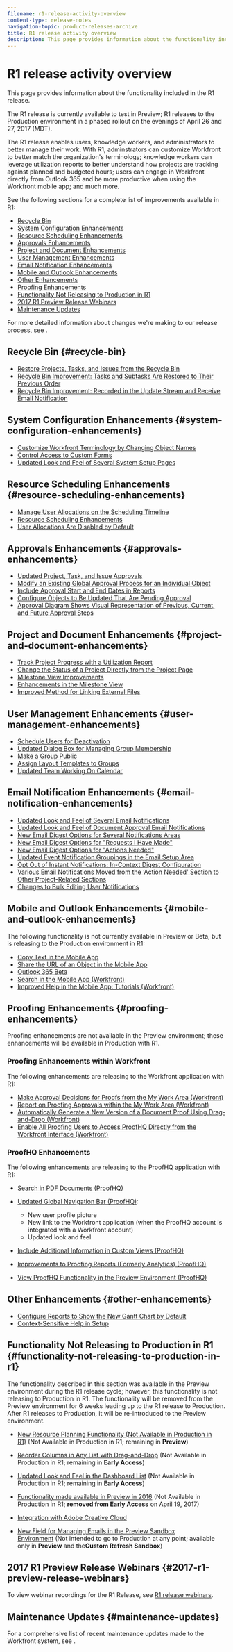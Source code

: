 ```yaml
---
filename: r1-release-activity-overview
content-type: release-notes
navigation-topic: product-releases-archive
title: R1 release activity overview
description: This page provides information about the functionality included in the R1 release.
---
```


# R1 release activity overview

This page provides information about the functionality included in the R1 release.&nbsp;

The R1 release is currently available to test in Preview; R1 releases to the Production environment in a phased rollout on the evenings of April 26 and 27, 2017 (MDT).

The R1 release enables users, knowledge workers, and administrators to better manage their work. With R1, adminstrators&nbsp;can customize Workfront to better match the&nbsp;organization's terminology; knowledge workers can leverage utilization reports to better understand how projects are tracking against planned and budgeted hours; users can engage in Workfront directly from Outlook 365 and be more productive when using the Workfront mobile app; and much more.

See the following sections for a complete list of improvements available in R1:

* [Recycle Bin](#recycle-bin) 
* [System Configuration Enhancements](#system-configuration-enhancements) 
* [Resource Scheduling Enhancements](#resource-scheduling-enhancements) 
* [Approvals Enhancements](#approvals-enhancements) 
* [Project and Document Enhancements](#project-and-document-enhancements) 
* [User Management Enhancements](#user-management-enhancements) 
* [Email Notification Enhancements](#email-notification-enhancements) 
* [Mobile and Outlook Enhancements](#mobile-and-outlook-enhancements) 
* [Other Enhancements](#other-enhancements) 
* [Proofing Enhancements](#proofing-enhancements) 
* [Functionality Not Releasing to Production in R1](#functionality-not-releasing-to-production-in-r1) 
* [2017 R1 Preview Release Webinars](#2017-r1-preview-release-webinars) 
* [Maintenance Updates](#maintenance-updates)

For more detailed information about changes we're making to our release process, see&nbsp;.

## Recycle Bin {#recycle-bin}

* [Restore Projects, Tasks, and Issues from the Recycle Bin](../../../../product-announcements/product-releases/quarterly-release-archive/r1-release-activity/r1-peview-1-and-2.md#restore-projects-tasks-and-issues-with-recycle-bin) 
* [Recycle Bin Improvement: Tasks and Subtasks Are Restored to Their Previous Order](../../../../product-announcements/product-releases/quarterly-release-archive/r1-release-activity/r1-preview-5.md#recycle-bin-improvement-tasks-and-subtasks-are-restored-to-their-previous-order) 
* [Recycle Bin Improvement: Recorded in the Update Stream and Receive Email Notification](../../../../product-announcements/product-releases/quarterly-release-archive/r1-release-activity/r1-preview-4.md#enhancements-when-restoring-objects)

## System Configuration Enhancements {#system-configuration-enhancements}

* [Customize Workfront Terminology by Changing Object Names](../../../../product-announcements/product-releases/quarterly-release-archive/r1-release-activity/r1-preview-3.md#customizing-workfront-terminology-by-changing-object-names) 
* [Control Access to Custom Forms](../../../../product-announcements/product-releases/quarterly-release-archive/r1-release-activity/available-in-preview-in-2016.md#control-access-to-custom-forms) 
* [Updated Look and Feel of Several System Setup Pages](../../../../product-announcements/product-releases/quarterly-release-archive/r1-release-activity/r1-preview-5.md#updated-look-and-feel-of-several-system-setup-pages)

## Resource Scheduling&nbsp;Enhancements {#resource-scheduling-enhancements}

* [Manage User Allocations on the Scheduling Timeline](../../../../product-announcements/product-releases/quarterly-release-archive/r1-release-activity/available-in-preview-in-2016.md#manage-user-allocations-on-the-scheduling-timeline) 
* [Resource Scheduling Enhancements](../../../../product-announcements/product-releases/quarterly-release-archive/r1-release-activity/r1-preview-3.md#resource-scheduling-enhancements) 
* [User Allocations Are Disabled by Default](../../../../product-announcements/product-releases/quarterly-release-archive/r1-release-activity/available-in-preview-in-2016.md#user-allocations-are-disabled-by-default)

## Approvals Enhancements {#approvals-enhancements}

* [Updated Project, Task, and Issue Approvals](../../../../product-announcements/product-releases/quarterly-release-archive/r1-release-activity/r1-preview-4.md#update-project-task-and-issue-approval) 
* [Modify an Existing Global Approval Process for an Individual Object](../../../../product-announcements/product-releases/quarterly-release-archive/r1-release-activity/r1-preview-5.md#modify-an-existing-global-approval-process-for-an-individual-object) 
* [Include Approval Start and End Dates in Reports](../../../../product-announcements/product-releases/quarterly-release-archive/r1-release-activity/r1-preview-3.md#include-approval-start-and-end-dates-in-reports) 
* [Configure Objects to Be Updated That Are Pending Approval](../../../../product-announcements/product-releases/quarterly-release-archive/r1-release-activity/r1-peview-1-and-2.md#configure-objects-that-are-pending-approval-to-be-updated) 
* [Approval Diagram Shows Visual Representation of Previous, Current, and Future Approval Steps](../../../../product-announcements/product-releases/quarterly-release-archive/r1-release-activity/r1-peview-1-and-2.md#approval-diagram-shows-visual-representation-of-previous-current-and-future-approval-steps)

## Project and Document Enhancements {#project-and-document-enhancements}

* [Track Project Progress with a Utilization Report](../../../../product-announcements/product-releases/quarterly-release-archive/r1-release-activity/r1-preview-5.md#track-project-progress-with-a-utilization-report) 
* [Change the Status of a Project Directly from the Project Page](../../../../product-announcements/product-releases/quarterly-release-archive/r1-release-activity/r1-preview-4.md#change-the-status-of-a-project-directly-from-the-project-page) 
* [Milestone View Improvements](../../../../product-announcements/product-releases/quarterly-release-archive/r1-release-activity/r1-preview-5.md#milestone-view-improvements) 
* [Enhancements in the Milestone View](../../../../product-announcements/product-releases/quarterly-release-archive/r1-release-activity/r1-preview-3.md#enhancements-in-the-milestone-view) 
* [Improved Method for Linking External Files](../../../../product-announcements/product-releases/quarterly-release-archive/r1-release-activity/r1-preview-3.md#improved-method-for-connecting-external-files)

## User Management Enhancements {#user-management-enhancements}

* [Schedule Users for Deactivation](../../../../product-announcements/product-releases/quarterly-release-archive/r1-release-activity/r1-preview-4.md#schedule-users-for-deactivation) 
* [Updated Dialog Box for Managing Group Membership](../../../../product-announcements/product-releases/quarterly-release-archive/r1-release-activity/r1-preview-4.md#updated-dialog-box-for-managing-group-membership) 
* [Make a Group Public](../../../../product-announcements/product-releases/quarterly-release-archive/r1-release-activity/r1-peview-1-and-2.md#ability-to-make-a-group-public) 
* [Assign Layout Templates to Groups](../../../../product-announcements/product-releases/quarterly-release-archive/r1-release-activity/r1-peview-1-and-2.md#assing-layout-templates-to-groups) 
* [Updated Team Working On Calendar](../../../../product-announcements/product-releases/quarterly-release-archive/r1-release-activity/r1-preview-3.md#updated-team-working-on-calendar)

## Email Notification Enhancements {#email-notification-enhancements}

* [Updated Look and Feel of Several Email Notifications](../../../../product-announcements/product-releases/quarterly-release-archive/r1-release-activity/r1-peview-1-and-2.md#updated-look-and-feel-of-email-notifications) 
* [Updated Look and Feel of Document Approval Email Notifications](../../../../product-announcements/product-releases/quarterly-release-archive/r1-release-activity/r1-preview-3.md#updated-look-and-feel-of-email-notifications) 
* [New Email Digest Options for Several Notifications Areas](../../../../product-announcements/product-releases/quarterly-release-archive/r1-release-activity/r1-peview-1-and-2.md#new-email-digest-options-for-several-notification-areas) 
* [New Email Digest Options for "Requests I Have Made"](../../../../product-announcements/product-releases/quarterly-release-archive/r1-release-activity/r1-preview-3.md#new-email-digest-options-for-requests-i-have-made) 
* [New Email Digest Options for "Actions Needed"](../../../../product-announcements/product-releases/quarterly-release-archive/r1-release-activity/r1-preview-4.md#new-email-digest-options) 
* [Updated Event Notification Groupings in the Email Setup Area](../../../../product-announcements/product-releases/quarterly-release-archive/r1-release-activity/r1-preview-5.md#updated-event-notifications-in-the-setup-area) 
* [Opt Out of Instant Notifications: In-Context Digest Configuration](../../../../product-announcements/product-releases/quarterly-release-archive/r1-release-activity/r1-preview-5.md#opt-out-of-instant-notifications-in-context-digest-configuration) 
* [Various Email Notifications Moved from the ‘Action Needed' Section to Other Project-Related Sections](../../../../product-announcements/product-releases/quarterly-release-archive/r1-release-activity/r1-preview-5.md#various-email-notifications-moved-from-the-action-needed-section-to-other-project-related-sections) 
* [Changes to Bulk Editing User Notifications](../../../../product-announcements/product-releases/quarterly-release-archive/r1-release-activity/r1-peview-1-and-2.md#changes-to-bulk-editing-user-notifications)

## Mobile and Outlook Enhancements {#mobile-and-outlook-enhancements}

The following functionality is not currently available in Preview or Beta, but is releasing to the Production environment in R1:

* [Copy Text in the Mobile App](../../../../product-announcements/product-releases/quarterly-release-archive/r1-release-activity/r1-preview-4.md#copy-text-in-the-mobile-app) 
* [Share the URL of an Object in the Mobile App](../../../../product-announcements/product-releases/quarterly-release-archive/r1-release-activity/r1-peview-1-and-2.md#share-the-url-of-an-object-in-the-mobile-app) 
* [Outlook 365 Beta](../../../../product-announcements/product-releases/quarterly-release-archive/r1-release-activity/available-in-preview-in-2016.md#outlook-365-beta)&nbsp;
* [Search in the Mobile App (Workfront)](../../../../product-announcements/product-releases/quarterly-release-archive/r1-release-activity/r1-final.md#search-in-the-mobile-app) 
* [Improved Help in the Mobile App: Tutorials (Workfront)](../../../../product-announcements/product-releases/quarterly-release-archive/r1-release-activity/r1-final.md#improved-help-in-the-mobile-app-tutorials)

## Proofing Enhancements {#proofing-enhancements}

Proofing enhancements are not available in the Preview environment; these enhancements will be available in Production with R1.

### Proofing Enhancements within Workfront

The following enhancements are releasing to the Workfront application with R1:

* [Make Approval Decisions for Proofs from the My Work Area (Workfront)](../../../../product-announcements/product-releases/quarterly-release-archive/r1-release-activity/r1-final.md#make-approval-decisions-for-proofs-from-the-my-work-area) 
* [Report on Proofing Approvals within the My Work Area (Workfront)](../../../../product-announcements/product-releases/quarterly-release-archive/r1-release-activity/r1-final.md#report-on-proofing-approvals) 
* [Automatically Generate a New Version of a Document Proof Using Drag-and-Drop (Workfront)](../../../../product-announcements/product-releases/quarterly-release-archive/r1-release-activity/r1-final.md#automatically-generate-a-new-version-of-a-document-proof-using-drag-and-drop) 
* [Enable All Proofing Users to Access ProofHQ Directly from the Workfront Interface (Workfront)](../../../../product-announcements/product-releases/quarterly-release-archive/r1-release-activity/r1-final.md#enable-all-proofing-users-to-access-proofhq)

### ProofHQ Enhancements

The following enhancements are releasing to the ProofHQ application with R1:

* [Search in PDF Documents (ProofHQ)](../../../../product-announcements/product-releases/quarterly-release-archive/r1-release-activity/r1-final.md#search-in-pdf-documents) 
* [Updated Global Navigation Bar (ProofHQ)](../../../../product-announcements/product-releases/quarterly-release-archive/r1-release-activity/r1-final.md#updated-global-navigation-bar):

   * New user profile picture
   * New link to the Workfront application (when the ProofHQ account is integrated with a Workfront account)
   * Updated look and feel

* [Include Additional Information in Custom Views (ProofHQ)](../../../../product-announcements/product-releases/quarterly-release-archive/r1-release-activity/r1-final.md#include-additional-information-in-custom-views) 
* [Improvements to Proofing Reports (Formerly Analytics) (ProofHQ)](../../../../product-announcements/product-releases/quarterly-release-archive/r1-release-activity/r1-final.md#improvements-to-proofing-reports) 
* [View ProofHQ Functionality in the Preview Environment (ProofHQ)](../../../../product-announcements/product-releases/quarterly-release-archive/r1-release-activity/r1-final.md#view-proofhq-functionality-in-the-preview-environment)

## Other&nbsp;Enhancements {#other-enhancements}

* [Configure Reports to Show the New Gantt Chart by Default](../../../../product-announcements/product-releases/quarterly-release-archive/r1-release-activity/r1-preview-5.md#configure-reports-to-show-the-new-gantt-chart-by-default) 
* [Context-Sensitive Help in Setup](../../../../product-announcements/product-releases/quarterly-release-archive/r1-release-activity/r1-peview-1-and-2.md#context-sensitive-help)

## Functionality&nbsp;Not Releasing to Production in R1 {#functionality-not-releasing-to-production-in-r1}

The functionality described in this section was&nbsp;available in the Preview environment during&nbsp;the R1 release cycle; however, this functionality is not releasing to Production in R1. The functionality will be removed from the Preview environment for 6 weeks leading up to the R1 release to Production. After R1 releases to Production, it will be re-introduced to the Preview environment.

* [New Resource Planning Functionality (Not Available in Production in R1)](../../../../product-announcements/product-releases/quarterly-release-archive/r1-release-activity/r1-preview-5.md#new-resource-planning-functionality)&nbsp;(Not Available in Production in R1; remaining in **Preview**)

* [Reorder Columns in Any List with Drag-and-Drop](../../../../product-announcements/product-releases/quarterly-release-archive/r1-release-activity/available-in-preview-in-2016.md#reorder-columns)&nbsp;(Not Available in Production in R1; remaining in **Early Access**)

* [Updated Look and Feel in the Dashboard List](../../../../product-announcements/product-releases/quarterly-release-archive/r1-release-activity/available-in-preview-in-2016.md#updated-look-and-feel-in-the-dashboard-list)&nbsp;(Not Available in Production in R1; remaining in **Early Access**)

* [Functionality made available in Preview in 2016](../../../../product-announcements/product-releases/quarterly-release-archive/r1-release-activity/available-in-preview-in-2016.md#updated-calendare-in-the-my-work-area)&nbsp;(Not Available in Production in R1; **removed from Early Access** on April 19, 2017)

* [Integration with Adobe Creative Cloud](../../../../product-announcements/product-releases/quarterly-release-archive/r1-release-activity/available-in-preview-in-2016.md#adobe-creative-cloud) 
* [New Field for Managing Emails in the Preview Sandbox Environment](../../../../product-announcements/product-releases/quarterly-release-archive/r1-release-activity/r1-final.md#new-field-for-managing-emails-in-the-preview-sandbox-environment)&nbsp;(Not intended to go to Production at any point;&nbsp;available only in&nbsp;**Preview** and the**Custom Refresh Sandbox**)

## 2017 R1 Preview Release Webinars {#2017-r1-preview-release-webinars}

To view webinar recordings for the R1 Release, see [R1 release webinars](../../../../product-announcements/product-releases/quarterly-release-archive/r1-release-activity/r1-release-webinars.md).&nbsp; &nbsp;

## Maintenance Updates {#maintenance-updates}

For a comprehensive list of recent maintenance updates made to the Workfront system, see .
